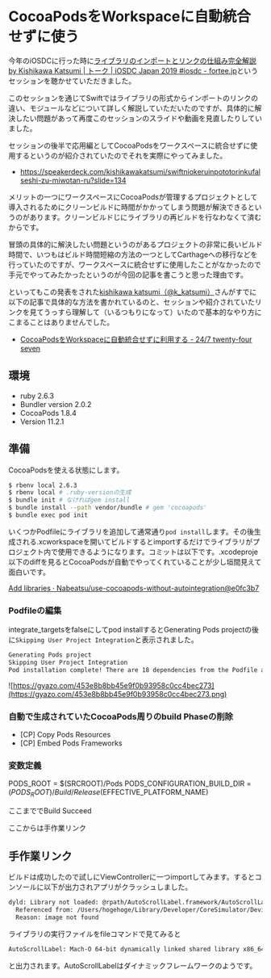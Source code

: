 # CocoaPodsをWorkspaceに自動統合せずに使う

今年のiOSDCに行った時に[ライブラリのインポートとリンクの仕組み完全解説 by Kishikawa Katsumi | トーク | iOSDC Japan 2019 #iosdc - fortee.jp](https://fortee.jp/iosdc-japan-2019/proposal/28d1013f-a57b-4d42-b486-a3372c459459)というセッションを聴かせていただきました。

このセッションを通じてSwiftではライブラリの形式からインポートのリンクの違い、モジュールなどについて詳しく解説していただいたのですが、具体的に解決したい問題があって再度このセッションのスライドや動画を見直したりしていました。

セッションの後半で応用編としてCocoaPodsをワークスペースに統合せずに使用するというのが紹介されていたのでそれを実際にやってみました。

- https://speakerdeck.com/kishikawakatsumi/swiftniokeruinpototorinkufalseshi-zu-miwotan-ru?slide=134

メリットの一つにワークスペースにCocoaPodsが管理するプロジェクトとして導入されるためにクリーンビルドに時間がかかってしまう問題が解決できるというのがあります。クリーンビルドじにライブラリの再ビルドを行なわなくて済むからです。

冒頭の具体的に解決したい問題というのがあるプロジェクトの非常に長いビルド時間で、いつもはビルド時間短縮の方法の一つとしてCarthageへの移行などを行っていたのですが、ワークスペースに統合せずに使用したことがなかったので手元でやってみたかったというのが今回の記事を書こうと思った理由です。

といってもこの発表をされた[kishikawa katsumi（@k_katsumi）](https://twitter.com/k_katsumi/likes)さんがすでに以下の記事で具体的な方法を書かれているのと、セッションや紹介されていたリンクを見てうっすら理解して（いるつもりになって）いたので基本的なやり方にこまることはありませんでした。

- [CocoaPodsをWorkspaceに自動統合せずに利用する - 24/7 twenty-four seven](https://blog.kishikawakatsumi.com/entry/2019/06/17/090724)

## 環境

- ruby 2.6.3
- Bundler version 2.0.2
- CocoaPods 1.8.4
- Version 11.2.1

## 準備

CocoaPodsを使える状態にします。
```sh
$ rbenv local 2.6.3
$ rbenv local # .ruby-versionの生成
$ bundle init # なければgem install
$ bundle install --path vendor/bundle # gem 'cocoapods'
$ bundle exec pod init
```

いくつかPodfileにライブラリを追加して通常通り`pod install`します。その後生成される.xcworkspaceを開いてビルドするとimportするだけでライブラリがプロジェクト内で使用できるようになります。コミットは以下です。.xcodeproje以下のdiffを見るとCocoaPodsが自動でやってくれていることが少し垣間見えて面白いです。

[Add libraries · Nabeatsu/use-cocoapods-without-autointegration@e0fc3b7](https://github.com/Nabeatsu/use-cocoapods-without-autointegration/commit/e0fc3b7f2f0539bd101e65d0a4bfa8c605196d1d)

### Podfileの編集
integrate_targetsをfalseにしてpod installするとGenerating Pods projectの後に`Skipping User Project Integration`と表示されました。

```sh
Generating Pods project
Skipping User Project Integration
Pod installation complete! There are 18 dependencies from the Podfile and 37 total pods installed.
```

![https://gyazo.com/453e8b8bb45e9f0b93958c0cc4bec273](https://gyazo.com/453e8b8bb45e9f0b93958c0cc4bec273.png)

### 自動で生成されていたCocoaPods周りのbuild Phaseの削除
- [CP] Copy Pods Resources
- [CP] Embed Pods Frameworks

### 変数定義
PODS_ROOT = $(SRCROOT)/Pods
PODS_CONFIGURATION_BUILD_DIR = $(PODS_ROOT)/Build/Release$(EFFECTIVE_PLATFORM_NAME)

ここまででBuild Succeed

ここからは手作業リンク

## 手作業リンク

ビルドは成功したので試しにViewControllerに一つimportしてみます。するとコンソールに以下が出力されアプリがクラッシュしました。

```sh
dyld: Library not loaded: @rpath/AutoScrollLabel.framework/AutoScrollLabel
  Referenced from: /Users/hogehoge/Library/Developer/CoreSimulator/Devices/46A54D6F-4932-4513-9226-01F3301A77F0/data/Containers/Bundle/Application/C476FDF0-41FE-4F90-BABE-DEE7A9DDFDE1/use-cocoapods-without-autointegration.app/use-cocoapods-without-autointegration
  Reason: image not found
```

ライブラリの実行ファイルをfileコマンドで見てみると
```sh
AutoScrollLabel: Mach-O 64-bit dynamically linked shared library x86_64
```
と出力されます。AutoScrollLabelはダイナミックフレームワークのようです。


